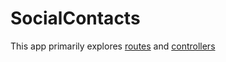 SocialContacts
===

This app primarily explores [routes](https://github.com/davidrunger/app-academy/blob/master/week4/w4d1/FirstRoutes/config/routes.rb) and [controllers](https://github.com/davidrunger/app-academy/tree/master/week4/w4d1/FirstRoutes/app/controllers)